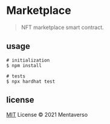 # Marketplace

> NFT marketplace smart contract.

## usage

```shell
# initialization
$ npm install

# tests
$ npx hardhat test
```

## license

[MIT](http://opensource.org/licenses/MIT) License © 2021 Mentaverso
